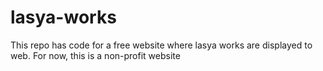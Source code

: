 # lasya-works
This repo has code for a free website where lasya works are displayed to web. For now, this is a non-profit website
